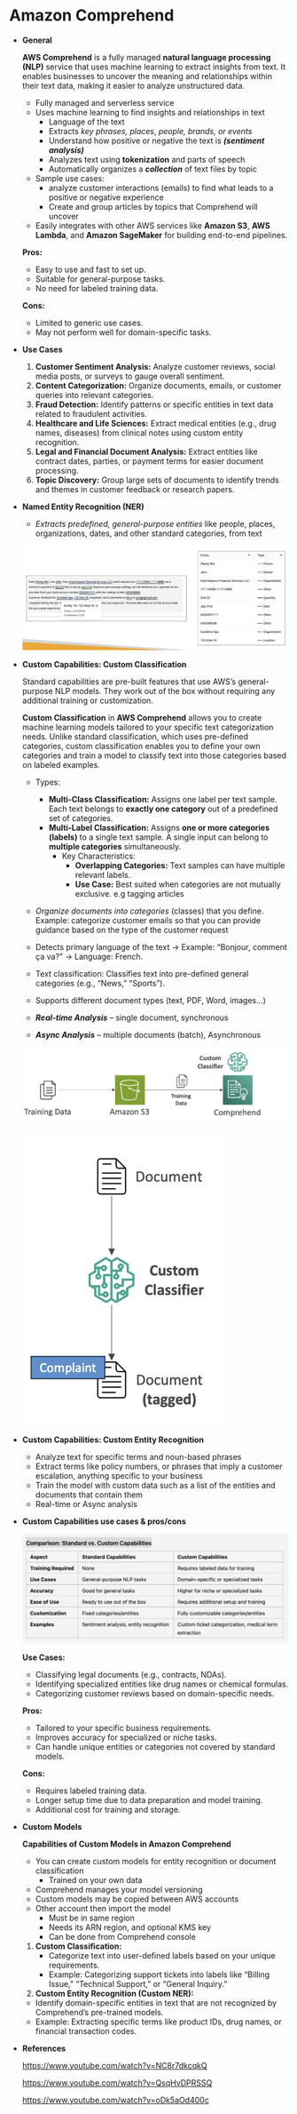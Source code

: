 # Amazon Comprehend

- **General**
    
    **AWS Comprehend** is a fully managed **natural language processing (NLP)** service that uses machine learning to extract insights from text. It enables businesses to uncover the meaning and relationships within their text data, making it easier to analyze unstructured data.
    
    - Fully managed and serverless service
    - Uses machine learning to find insights and relationships in text
        - Language of the text
        - Extracts *key phrases,* *places*, *people, brands, or events*
        - Understand how positive or negative the text is ***(sentiment analysis)***
        - Analyzes text using **tokenization** and parts of speech
        - Automatically organizes a ***collection*** of text files by topic
    - Sample use cases:
        - analyze customer interactions (emails) to find what leads to a positive or negative experience
        - Create and group articles by topics that Comprehend will uncover
    - Easily integrates with other AWS services like **Amazon S3**, **AWS Lambda**, and **Amazon SageMaker** for building end-to-end pipelines.
    
    **Pros:**
    
    - Easy to use and fast to set up.
    - Suitable for general-purpose tasks.
    - No need for labeled training data.
    
    **Cons:**
    
    - Limited to generic use cases.
    - May not perform well for domain-specific tasks.
- **Use Cases**
    1. **Customer Sentiment Analysis:** Analyze customer reviews, social media posts, or surveys to gauge overall sentiment.
    2. **Content Categorization:** Organize documents, emails, or customer queries into relevant categories.
    3. **Fraud Detection:** Identify patterns or specific entities in text data related to fraudulent activities.
    4. **Healthcare and Life Sciences:** Extract medical entities (e.g., drug names, diseases) from clinical notes using custom entity recognition.
    5. **Legal and Financial Document Analysis:** Extract entities like contract dates, parties, or payment terms for easier document processing.
    6. **Topic Discovery:** Group large sets of documents to identify trends and themes in customer feedback or research papers.
- **Named Entity Recognition (NER)**
    - *Extracts predefined, general-purpose entities* like people, places, organizations, dates, and other standard categories, from text
    
    ![image.png](Amazon%20Comprehend%20174d5f4e5b4f800082d6cbaaeabe234c/image.png)
    
- **Custom Capabilities: Custom Classification**
    
    Standard capabilities are pre-built features that use AWS’s general-purpose NLP models. They work out of the box without requiring any additional training or customization.
    
    **Custom Classification** in **AWS Comprehend** allows you to create machine learning models tailored to your specific text categorization needs. Unlike standard classification, which uses pre-defined categories, custom classification enables you to define your own categories and train a model to classify text into those categories based on labeled examples.
    
    - Types:
        - **Multi-Class Classification:** Assigns one label per text sample. Each text belongs to **exactly one category** out of a predefined set of categories.
        - **Multi-Label Classification:** Assigns **one or more categories (labels)** to a single text sample. A single input can belong to **multiple categories** simultaneously.
            - Key Characteristics:
                - **Overlapping Categories:** Text samples can have multiple relevant labels.
                - **Use Case:** Best suited when categories are not mutually exclusive. e.g tagging articles
                
    - *Organize documents into categories* (classes) that you define. Example: categorize customer emails so that you can provide guidance based on the type of the customer request
    - Detects primary language of the text → Example: “Bonjour, comment ça va?” → Language: French.
    - Text classification: Classifies text into pre-defined general categories (e.g., “News,” “Sports”).
    - Supports different document types (text, PDF, Word, images...)
    - ***Real-time Analysis*** – single document, synchronous
    - ***Async Analysis*** – multiple documents (batch), Asynchronous
    
    ![image.png](Amazon%20Comprehend%20174d5f4e5b4f800082d6cbaaeabe234c/image%201.png)
    
    ![image.png](Amazon%20Comprehend%20174d5f4e5b4f800082d6cbaaeabe234c/image%202.png)
    
- **Custom Capabilities: Custom Entity Recognition**
    - Analyze text for specific terms and noun-based phrases
    - Extract terms like policy numbers, or phrases that imply a customer escalation, anything specific to your business
    - Train the model with custom data such as a list of the entities and documents that contain them
    - Real-time or Async analysis
- **Custom Capabilities use cases & pros/cons**
    
    ![image.png](Amazon%20Comprehend%20174d5f4e5b4f800082d6cbaaeabe234c/image%203.png)
    
    **Use Cases:**
    
    - Classifying legal documents (e.g., contracts, NDAs).
    - Identifying specialized entities like drug names or chemical formulas.
    - Categorizing customer reviews based on domain-specific needs.
    
    **Pros:**
    
    - Tailored to your specific business requirements.
    - Improves accuracy for specialized or niche tasks.
    - Can handle unique entities or categories not covered by standard models.
    
    **Cons:**
    
    - Requires labeled training data.
    - Longer setup time due to data preparation and model training.
    - Additional cost for training and storage.
- **Custom Models**
    
    **Capabilities of Custom Models in Amazon Comprehend**
    
    - You can create custom models for entity recognition or document classification
        - Trained on your own data
    - Comprehend manages your model versioning
    - Custom models may be copied between AWS accounts
    - Other account then import the model
        - Must be in same region
        - Needs its ARN region, and optional KMS key
        - Can be done from Comprehend console
        
    1. **Custom Classification:**
        - Categorize text into user-defined labels based on your unique requirements.
        - Example: Categorizing support tickets into labels like “Billing Issue,” “Technical Support,” or “General Inquiry.”
    2. **Custom Entity Recognition (Custom NER):**
    - Identify domain-specific entities in text that are not recognized by Comprehend’s pre-trained models.
    - Example: Extracting specific terms like product IDs, drug names, or financial transaction codes.
    
- **References**
    
    https://www.youtube.com/watch?v=NC8r7dkcqkQ
    
    https://www.youtube.com/watch?v=QsqHvDPRSSQ
    
    https://www.youtube.com/watch?v=oDk5aOd400c